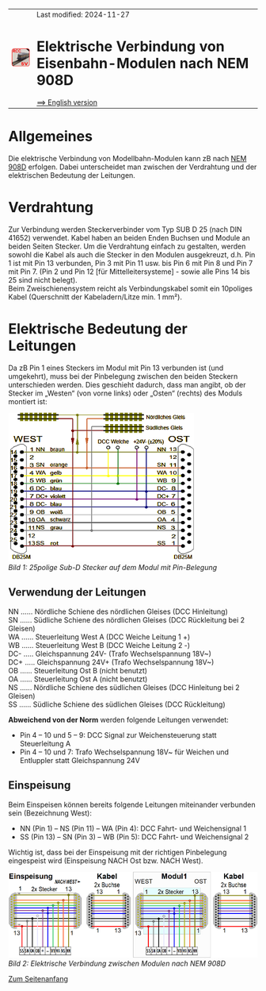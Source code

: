 <table><tr><td><img src="../../images/RCC5V_Logo_96.png"></img></td><td>
Last modified: 2024-11-27 <a name="up"></a><br>   
<h1>Elektrische Verbindung von Eisenbahn-Modulen nach NEM 908D</h1>
<a href="README.md">==> English version</a>&nbsp; &nbsp; &nbsp; 
</td></tr></table>   

# Allgemeines
Die elektrische Verbindung von Modellbahn-Modulen kann zB nach [NEM 908D](https://www.morop.eu/downloads/nem/de/nem908D_d.pdf) erfolgen. Dabei unterscheidet man zwischen der Verdrahtung und der elektrischen Bedeutung der Leitungen.

# Verdrahtung
Zur Verbindung werden Steckerverbinder vom Typ SUB D 25 (nach DIN 41652) verwendet. Kabel haben an beiden Enden Buchsen und Module an beiden Seiten Stecker. Um die Verdrahtung einfach zu gestalten, werden sowohl die Kabel als auch die Stecker in den Modulen ausgekreuzt, d.h. Pin 1 ist mit Pin 13 verbunden, Pin 3 mit Pin 11 usw. bis Pin 6 mit Pin 8 und Pin 7 mit Pin 7. (Pin 2 und Pin 12 [f&uuml;r Mittelleitersysteme] - sowie alle Pins 14 bis 25 sind nicht belegt).   
Beim Zweischienensystem reicht als Verbindungskabel somit ein 10poliges Kabel (Querschnitt der Kabeladern/Litze min. 1 mm²).   

# Elektrische Bedeutung der Leitungen
Da zB Pin 1 eines Steckers im Modul mit Pin 13 verbunden ist (und umgekehrt), muss bei der Pinbelegung zwischen den beiden Steckern unterschieden werden. Dies geschieht dadurch, dass man angibt, ob der Stecker im „Westen“ (von vorne links) oder „Osten“ (rechts) des Moduls montiert ist:   

![Wiring_NEM908D](../../images/300_Wiring_NEM908D.png "Wiring_NEM908D")   
_Bild 1: 25polige Sub-D Stecker auf dem Modul mit Pin-Belegung_   

## Verwendung der Leitungen
NN ...... N&ouml;rdliche Schiene des n&ouml;rdlichen Gleises (DCC Hinleitung)   
SN ...... S&uuml;dliche Schiene des n&ouml;rdlichen Gleises  (DCC R&uuml;ckleitung bei 2 Gleisen)   
WA ...... Steuerleitung West A  (DCC Weiche Leitung 1 +)   
WB ...... Steuerleitung West B  (DCC Weiche Leitung 2 -)   
DC- ..... Gleichspannung 24V-   (Trafo Wechselspannung 18V~)   
DC+ ..... Gleichspannung 24V+  (Trafo Wechselspannung 18V~)   
OB ...... Steuerleitung Ost B (nicht benutzt)   
OA ...... Steuerleitung Ost A (nicht benutzt)   
NS ...... N&ouml;rdliche Schiene des s&uuml;dlichen Gleises (DCC Hinleitung bei 2 Gleisen)   
SS ...... S&uuml;dliche Schiene des s&uuml;dlichen Gleises  (DCC R&uuml;ckleitung)   

__Abweichend von der Norm__ werden folgende Leitungen verwendet:   
* Pin 4 – 10 und 5 – 9: 	DCC Signal zur Weichensteuerung statt Steuerleitung A   
* Pin  4 – 10 und 7: 	Trafo Wechselspannung 18V~ f&uuml;r Weichen und Entluppler statt Gleichspannung 24V   

## Einspeisung
Beim Einspeisen k&ouml;nnen bereits folgende Leitungen miteinander verbunden sein (Bezeichnung West):   
* NN (Pin 1) – NS (Pin 11) – WA (Pin 4): 	DCC Fahrt- und Weichensignal 1   
* SS (Pin 13)  – SN (Pin 3) – WB (Pin 5): 	DCC Fahrt- und Weichensignal 2   

Wichtig ist, dass bei der Einspeisung mit der richtigen Pinbelegung eingespeist wird (Einspeisung NACH Ost bzw. NACH West).   

![wiring_25pol_plug-socket](../../images/300_wiring_25pol_plug-socket.png "wiring_25pol_plug-socket")   
_Bild 2: Elektrische Verbindung zwischen Modulen nach NEM 908D_   

[Zum Seitenanfang](#up)
